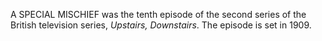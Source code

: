 A SPECIAL MISCHIEF was the tenth episode of the second series of the British television series, _Upstairs, Downstairs_. The episode is set in 1909.
